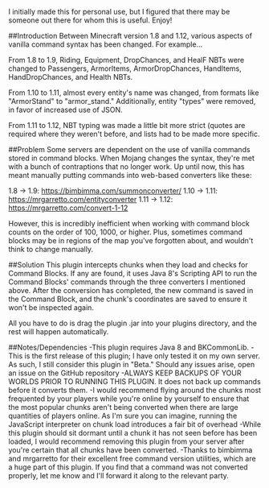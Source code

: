 I initially made this for personal use, but I figured that there may be someone out there for whom this is useful. Enjoy!

##Introduction
Between Minecraft version 1.8 and 1.12, various aspects of vanilla command syntax has been changed. For example...

From 1.8 to 1.9, Riding, Equipment, DropChances, and HealF NBTs were changed to Passengers, ArmorItems, ArmorDropChances, HandItems, HandDropChances, and Health NBTs.

From 1.10 to 1.11, almost every entity's name was changed, from formats like "ArmorStand" to "armor_stand." Additionally, entity "types" were removed, in favor of increased use of JSON.

From 1.11 to 1.12, NBT typing was made a little bit more strict (quotes are required where they weren't before, and lists had to be made more specific.

##Problem
Some servers are dependent on the use of vanilla commands stored in command blocks. When Mojang changes the syntax, they're met with a bunch of contraptions that no longer work. Up until now, this has meant manually putting commands into web-based converters like these:

1.8 -> 1.9: https://bimbimma.com/summonconverter/
1.10 -> 1.11: https://mrgarretto.com/entityconverter
1.11 -> 1.12: https://mrgarretto.com/convert-1-12

However, this is incredibly inefficient when working with command block counts on the order of 100, 1000, or higher. Plus, sometimes command blocks may be in regions of the map you've forgotten about, and wouldn't think to change manually.

##Solution
This plugin intercepts chunks when they load and checks for Command Blocks. If any are found, it uses Java 8's Scripting API to run the Command Blocks' commands through the three converters I mentioned above. After the conversion has completed, the new command is saved in the Command Block, and the chunk's coordinates are saved to ensure it won't be inspected again.

All you have to do is drag the plugin .jar into your plugins directory, and the rest will happen automatically.


##Notes/Dependencies
-This plugin requires Java 8 and BKCommonLib.
-This is the first release of this plugin; I have only tested it on my own server. As such, I still consider this plugin in "Beta." Should any issues arise, open an issue on the GitHub repository
-ALWAYS KEEP BACKUPS OF YOUR WORLDS PRIOR TO RUNNING THIS PLUGIN. It does not back up commands before it converts them.
-I would recommend flying around the chunks most frequented by your players while you're online by yourself to ensure that the most popular chunks aren't being converted when there are large quantities of players online. As I'm sure you can imagine, running the JavaScript interpreter on chunk load introduces a fair bit of overhead
-While this plugin should sit dormant until a chunk it has not seen before has been loaded, I would recommend removing this plugin from your server after you're certain that all chunks have been converted.
-Thanks to bimbimma and mrgarretto for their excellent free command version utilities, which are a huge part of this plugin. If you find that a command was not converted properly, let me know and I'll forward it along to the relevant party.
